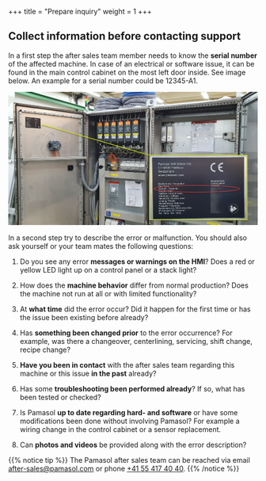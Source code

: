 +++
title = "Prepare inquiry"
weight = 1
+++

## Collect information before contacting support

In a first step the after sales team member needs to know the **serial number** of the affected machine. In case of an electrical or software issue, it can be found in the main control cabinet on the most left door inside. See image below. An example for a serial number could be 12345-A1.

![Control cabinet type plate](images/control_cabinet_type_plate.en.png)

In a second step try to describe the error or malfunction. You should also ask yourself or your team mates the following questions:

1. Do you see any error **messages or warnings on the HMI**? Does a red or yellow LED light up on a control panel or a stack light?

2. How does the **machine behavior** differ from normal production? Does the machine not run at all or with limited functionality?

3. At **what time** did the error occur? Did it happen for the first time or has the issue been existing before already?

4. Has **something been changed prior** to the error occurrence? For example, was there a changeover, centerlining, servicing, shift change, recipe change?

5. **Have you been in contact** with the after sales team regarding this machine or this issue **in the past** already?

6. Has some **troubleshooting been performed already**? If so, what has been tested or checked?

7. Is Pamasol **up to date regarding hard- and software** or have some modifications been done without involving Pamasol? For example a wiring change in the control cabinet or a sensor replacement.

8. Can **photos and videos** be provided along with the error description?

{{% notice tip %}}
The Pamasol after sales team can be reached via email [after-sales@pamasol.com](after-sales@pamasol.com) or phone [+41 55 417 40 40](tel:+41554174040).
{{% /notice %}}
